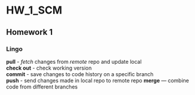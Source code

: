 # HW_1_SCM
## Homework 1
### Lingo
**pull** - *fetch* changes from *remote* repo and update local  
**check out** - check working version   
**commit** - save changes to code history on a specific branch  
**push** - send changes made in local repo to remote repo
**merge** — combine code from different branches
